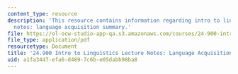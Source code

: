 ```yaml
---
content_type: resource
description: 'This resource contains information regarding intro to linguistics lecture
  notes: language acquisition summary.'
file: https://ol-ocw-studio-app-qa.s3.amazonaws.com/courses/24-900-introduction-to-linguistics-fall-2012/a1fa3447efa6d4897c6be05dabb98ba8_MIT24_900F12_LanguagAcqsum.pdf
file_type: application/pdf
resourcetype: Document
title: '24.900 Intro to Linguistics Lecture Notes: Language Acquisition Summary'
uid: a1fa3447-efa6-d489-7c6b-e05dabb98ba8
---
```

